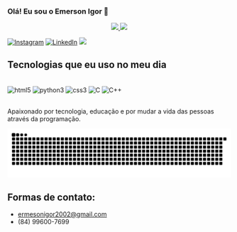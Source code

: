 ### Olá! Eu sou o Emerson Igor 👋

<div align="center">
  <a href="https://github.com/Emersonfgerd">
  <img height="150em" src="https://github-readme-stats.vercel.app/api?username=Emersonfgerd&show_icons=true&theme=dark&include_all_commits=true&count_private=true"/>
  <img height="150em" src="https://github-readme-stats.vercel.app/api/top-langs/?username=Emersonfgerd&layout=compact&langs_count=7&theme=dark"/>
</div>
  

[![Instagram](https://img.shields.io/badge/Instagram-E4405F?style=for-the-badge&logo=instagram&logoColor=white)](https://www.instagram.com/emersonigor.ds/?next=%2F)
[![LinkedIn](https://img.shields.io/badge/LinkedIn-0077B5?style=for-the-badge&logo=linkedin&logoColor=white)](https://www.linkedin.com/in/emerson-igor-427b21178/)
<a href = "mailto:emersonigor2002@gmail.com"><img src="https://img.shields.io/badge/-Gmail-%23333?style=for-the-badge&logo=gmail&logoColor=white" target="_blank"></a>

## Tecnologias que eu uso no meu dia

<div style="display: inline_block"><br/>
  <img align="center" alt="html5" src="https://img.shields.io/badge/HTML5-E34F26?style=for-the-badge&logo=html5&logoColor=white" />
  <img align="center" alt="python3" src="https://img.shields.io/badge/Python-14354C?style=for-the-badge&logo=python&logoColor=white" />
  <img align="center" alt="css3" src="https://img.shields.io/badge/CSS3-1572B6?style=for-the-badge&logo=css3&logoColor=white" /> 
  <img align="center" alt="C" src="https://img.shields.io/badge/C-00599C?style=for-the-badge&logo=c&logoColor=white" />
  <img align="center" alt="C++" src="https://img.shields.io/badge/C%2B%2B-00599C?style=for-the-badge&logo=c%2B%2B&logoColor=white" />
  </div><br/>
  
  Apaixonado por tecnologia, educação e por mudar a vida das pessoas através da programação.
  
  ![Snake animation](https://github.com/brunopaiva1/brunopaiva1/blob/output/github-contribution-grid-snake.svg)
  
  ## Formas de contato: 
  - ermesonigor2002@gmail.com
  - (84) 99600-7699


